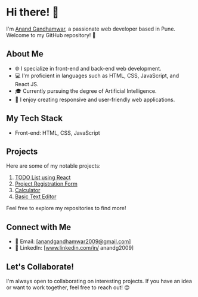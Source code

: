 # Hi there! 👋

I'm [Anand Gandhamwar](https://github.com/anandg2009), a passionate web developer based in Pune. Welcome to my GitHub repository! 🚀

## About Me

- 🌐 I specialize in front-end and back-end web development.
- 💻 I'm proficient in languages such as HTML, CSS, JavaScript, and React JS.
- 🎓 Currently pursuing the degree of Artificial Intelligence.
- 📱 I enjoy creating responsive and user-friendly web applications.

## My Tech Stack

- Front-end: HTML, CSS, JavaScript

## Projects

Here are some of my notable projects:

1. [TODO List using React](https://github.com/anandg2009/todo-list)
2. [Project Registration Form](https://github.com/anandg2009/form)
3. [Calculator](https://github.com/anandg2009/calculator)
4. [Basic Text Editor](https://github.com/anandg2009/Basic-text-editor)

Feel free to explore my repositories to find more!

## Connect with Me

- 📧 Email: [anandgandhamwar2009@gmail.com]
- 🔗 LinkedIn: [www.linkedin.com/in/
anandg2009]

## Let's Collaborate!

I'm always open to collaborating on interesting projects. If you have an idea or want to work together, feel free to reach out! 😊
